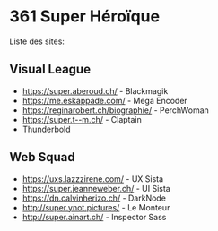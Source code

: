 # 361 Super Héroïque

Liste des sites:

## Visual League

- https://super.aberoud.ch/ - Blackmagik
- https://me.eskappade.com/ - Mega Encoder
- https://reginarobert.ch/biographie/ - PerchWoman
- https://super.t--m.ch/ - Claptain
- Thunderbold

## Web Squad
- https://uxs.lazzzirene.com/ - UX Sista
- https://super.jeanneweber.ch/ - UI Sista
- https://dn.calvinherizo.ch/ - DarkNode
- http://super.ynot.pictures/ - Le Monteur
- http://super.ainart.ch/ - Inspector Sass
